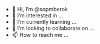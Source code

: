 - 👋 Hi, I’m @sopmberok
- 👀 I’m interested in ...
- 🌱 I’m currently learning ...
- 💞️ I’m looking to collaborate on ...
- 📫 How to reach me ...

<!---
sopmberok/sopmberok is a ✨ special ✨ repository because its `README.md` (this file) appears on your GitHub profile.
You can click the Preview link to take a look at your changes.
--->
